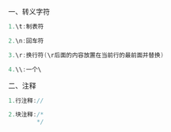 一、转义字符

```go
1.\t:制表符

2.\n:回车符

3.\r:换行符(\r后面的内容放置在当前行的最前面并替换)

4.\\:一个\
```

二、注释

```go
1.行注释://

2.块注释:/*
		*/
```


